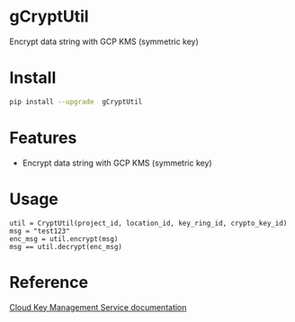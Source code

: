 # gCryptUtil
Encrypt data string with GCP KMS (symmetric key)

# Install

```sh
pip install --upgrade  gCryptUtil
```

# Features
* Encrypt data string with GCP KMS (symmetric key)

# Usage
```
util = CryptUtil(project_id, location_id, key_ring_id, crypto_key_id)
msg = "test123"
enc_msg = util.encrypt(msg)
msg == util.decrypt(enc_msg)
```

# Reference
[Cloud Key Management Service documentation](https://cloud.google.com/kms/docs/)